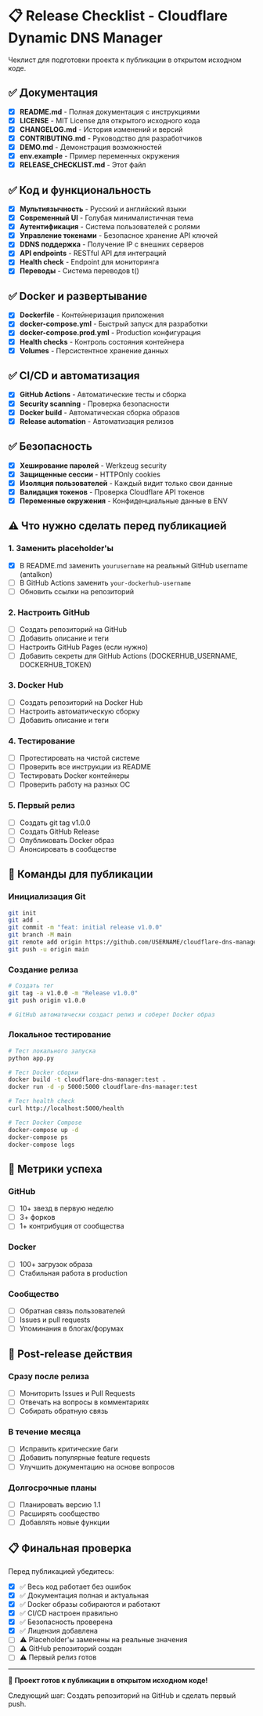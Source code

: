 # 📋 Release Checklist - Cloudflare Dynamic DNS Manager

Чеклист для подготовки проекта к публикации в открытом исходном коде.

## ✅ Документация

- [x] **README.md** - Полная документация с инструкциями
- [x] **LICENSE** - MIT License для открытого исходного кода
- [x] **CHANGELOG.md** - История изменений и версий
- [x] **CONTRIBUTING.md** - Руководство для разработчиков
- [x] **DEMO.md** - Демонстрация возможностей
- [x] **env.example** - Пример переменных окружения
- [x] **RELEASE_CHECKLIST.md** - Этот файл

## ✅ Код и функциональность

- [x] **Мультиязычность** - Русский и английский языки
- [x] **Современный UI** - Голубая минималистичная тема
- [x] **Аутентификация** - Система пользователей с ролями
- [x] **Управление токенами** - Безопасное хранение API ключей
- [x] **DDNS поддержка** - Получение IP с внешних серверов
- [x] **API endpoints** - RESTful API для интеграций
- [x] **Health check** - Endpoint для мониторинга
- [x] **Переводы** - Система переводов t()

## ✅ Docker и развертывание

- [x] **Dockerfile** - Контейнеризация приложения
- [x] **docker-compose.yml** - Быстрый запуск для разработки
- [x] **docker-compose.prod.yml** - Production конфигурация
- [x] **Health checks** - Контроль состояния контейнера
- [x] **Volumes** - Персистентное хранение данных

## ✅ CI/CD и автоматизация

- [x] **GitHub Actions** - Автоматические тесты и сборка
- [x] **Security scanning** - Проверка безопасности
- [x] **Docker build** - Автоматическая сборка образов
- [x] **Release automation** - Автоматизация релизов

## ✅ Безопасность

- [x] **Хеширование паролей** - Werkzeug security
- [x] **Защищенные сессии** - HTTPOnly cookies
- [x] **Изоляция пользователей** - Каждый видит только свои данные
- [x] **Валидация токенов** - Проверка Cloudflare API токенов
- [x] **Переменные окружения** - Конфиденциальные данные в ENV

## ⚠️ Что нужно сделать перед публикацией

### 1. Заменить placeholder'ы
- [x] В README.md заменить `yourusername` на реальный GitHub username (antalkon)
- [ ] В GitHub Actions заменить `your-dockerhub-username`
- [ ] Обновить ссылки на репозиторий

### 2. Настроить GitHub
- [ ] Создать репозиторий на GitHub
- [ ] Добавить описание и теги
- [ ] Настроить GitHub Pages (если нужно)
- [ ] Добавить секреты для GitHub Actions (DOCKERHUB_USERNAME, DOCKERHUB_TOKEN)

### 3. Docker Hub
- [ ] Создать репозиторий на Docker Hub
- [ ] Настроить автоматическую сборку
- [ ] Добавить описание и теги

### 4. Тестирование
- [ ] Протестировать на чистой системе
- [ ] Проверить все инструкции из README
- [ ] Тестировать Docker контейнеры
- [ ] Проверить работу на разных ОС

### 5. Первый релиз
- [ ] Создать git tag v1.0.0
- [ ] Создать GitHub Release
- [ ] Опубликовать Docker образ
- [ ] Анонсировать в сообществе

## 📝 Команды для публикации

### Инициализация Git
```bash
git init
git add .
git commit -m "feat: initial release v1.0.0"
git branch -M main
git remote add origin https://github.com/USERNAME/cloudflare-dns-manager.git
git push -u origin main
```

### Создание релиза
```bash
# Создать тег
git tag -a v1.0.0 -m "Release v1.0.0"
git push origin v1.0.0

# GitHub автоматически создаст релиз и соберет Docker образ
```

### Локальное тестирование
```bash
# Тест локального запуска
python app.py

# Тест Docker сборки
docker build -t cloudflare-dns-manager:test .
docker run -d -p 5000:5000 cloudflare-dns-manager:test

# Тест health check
curl http://localhost:5000/health

# Тест Docker Compose
docker-compose up -d
docker-compose ps
docker-compose logs
```

## 🎯 Метрики успеха

### GitHub
- [ ] 10+ звезд в первую неделю
- [ ] 3+ форков
- [ ] 1+ контрибуция от сообщества

### Docker
- [ ] 100+ загрузок образа
- [ ] Стабильная работа в production

### Сообщество
- [ ] Обратная связь пользователей
- [ ] Issues и pull requests
- [ ] Упоминания в блогах/форумах

## 🔄 Post-release действия

### Сразу после релиза
- [ ] Мониторить Issues и Pull Requests
- [ ] Отвечать на вопросы в комментариях
- [ ] Собирать обратную связь

### В течение месяца
- [ ] Исправить критические баги
- [ ] Добавить популярные feature requests
- [ ] Улучшить документацию на основе вопросов

### Долгосрочные планы
- [ ] Планировать версию 1.1
- [ ] Расширять сообщество
- [ ] Добавлять новые функции

## 📋 Финальная проверка

Перед публикацией убедитесь:

- [x] ✅ Весь код работает без ошибок
- [x] ✅ Документация полная и актуальная
- [x] ✅ Docker образы собираются и работают
- [x] ✅ CI/CD настроен правильно
- [x] ✅ Безопасность проверена
- [x] ✅ Лицензия добавлена
- [ ] ⚠️ Placeholder'ы заменены на реальные значения
- [ ] ⚠️ GitHub репозиторий создан
- [ ] ⚠️ Первый релиз готов

---

🚀 **Проект готов к публикации в открытом исходном коде!**

Следующий шаг: Создать репозиторий на GitHub и сделать первый push. 